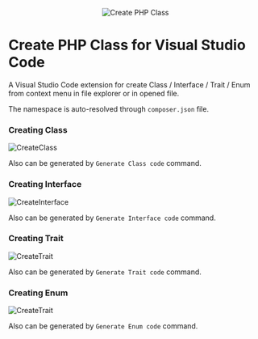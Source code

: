 <p align="center">
    <img src="https://raw.githubusercontent.com/jaguadoromero/vscode-php-create-class/master/icon.png" alt="Create PHP Class" />
</p>

# Create PHP Class for Visual Studio Code

A Visual Studio Code extension for create Class / Interface / Trait / Enum from context menu in file explorer or in opened file.

The namespace is auto-resolved through `composer.json` file.

### Creating Class
![CreateClass](https://raw.githubusercontent.com/jaguadoromero/vscode-php-create-class/master/test-class.gif)

Also can be generated by `Generate Class code` command.  


### Creating Interface
![CreateInterface](https://raw.githubusercontent.com/jaguadoromero/vscode-php-create-class/master/test-interface.gif)

Also can be generated by `Generate Interface code` command.  


### Creating Trait
![CreateTrait](https://raw.githubusercontent.com/jaguadoromero/vscode-php-create-class/master/test-trait.gif)

Also can be generated by `Generate Trait code` command.  

### Creating Enum
![CreateTrait](https://raw.githubusercontent.com/jaguadoromero/vscode-php-create-class/master/test-enum.gif)

Also can be generated by `Generate Enum code` command.  